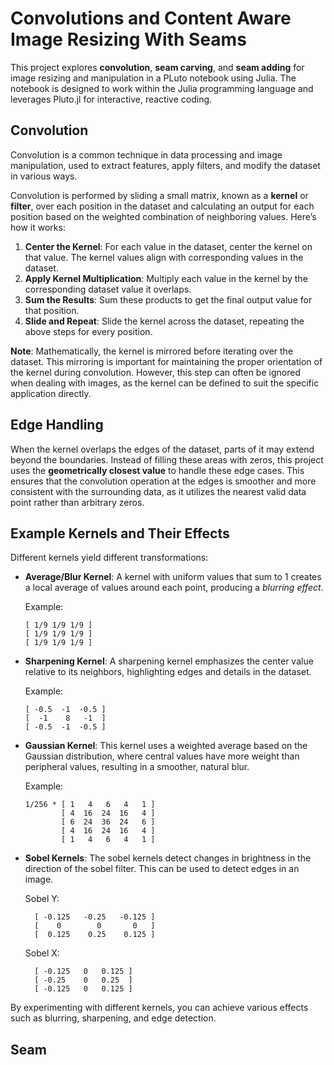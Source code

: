 # Convolutions and Content Aware Image Resizing With Seams


This project explores **convolution**, **seam carving**, and **seam adding** for image resizing and manipulation in a PLuto notebook using Julia. The notebook is designed to work within the Julia programming language and leverages Pluto.jl for interactive, reactive coding.

## Convolution

Convolution is a common technique in data processing and image manipulation, used to extract features, apply filters, and modify the dataset in various ways. 

Convolution is performed by sliding a small matrix, known as a **kernel** or **filter**, over each position in the dataset and calculating an output for each position based on the weighted combination of neighboring values. Here’s how it works:

1. **Center the Kernel**: For each value in the dataset, center the kernel on that value. The kernel values align with corresponding values in the dataset.
2. **Apply Kernel Multiplication**: Multiply each value in the kernel by the corresponding dataset value it overlaps.
3. **Sum the Results**: Sum these products to get the final output value for that position.
4. **Slide and Repeat**: Slide the kernel across the dataset, repeating the above steps for every position.

**Note**: Mathematically, the kernel is mirrored before iterating over the dataset. This mirroring is important for maintaining the proper orientation of the kernel during convolution. However, this step can often be ignored when dealing with images, as the kernel can be defined to suit the specific application directly.

## Edge Handling

When the kernel overlaps the edges of the dataset, parts of it may extend beyond the boundaries. Instead of filling these areas with zeros, this project uses the **geometrically closest value** to handle these edge cases. This ensures that the convolution operation at the edges is smoother and more consistent with the surrounding data, as it utilizes the nearest valid data point rather than arbitrary zeros.

## Example Kernels and Their Effects

Different kernels yield different transformations:

- **Average/Blur Kernel**: A kernel with uniform values that sum to 1 creates a local average of values around each point, producing a *blurring effect*. 

    Example:
    ```
    [ 1/9 1/9 1/9 ]
    [ 1/9 1/9 1/9 ]
    [ 1/9 1/9 1/9 ]
    ```

- **Sharpening Kernel**: A sharpening kernel emphasizes the center value relative to its neighbors, highlighting edges and details in the dataset.

    Example:
    ```
    [ -0.5  -1  -0.5 ]
    [  -1    8   -1  ]
    [ -0.5  -1  -0.5 ]
    ```

- **Gaussian Kernel**: This kernel uses a weighted average based on the Gaussian distribution, where central values have more weight than peripheral values, resulting in a smoother, natural blur.

    Example:
    ```
    1/256 * [ 1   4   6   4   1 ]
            [ 4  16  24  16   4 ]
            [ 6  24  36  24   6 ]
            [ 4  16  24  16   4 ]
            [ 1   4   6   4   1 ]
    ```

- **Sobel Kernels**: The sobel kernels detect changes in brightness in the direction of the sobel filter. This can be used to detect edges in an image.

  Sobel Y:
  ```
    [ -0.125   -0.25   -0.125 ]
    [    0        0       0   ]
    [  0.125    0.25    0.125 ]
  ```
  Sobel X:
  ```
    [ -0.125   0   0.125 ]
    [ -0.25    0   0.25  ]
    [ -0.125   0   0.125 ]
  ```
  
By experimenting with different kernels, you can achieve various effects such as blurring, sharpening, and edge detection.


## Seam 
